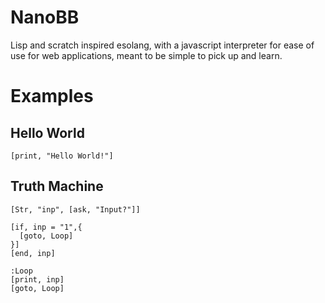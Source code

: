 # NanoBB
Lisp and scratch inspired esolang, with a javascript interpreter for ease of use for web applications, meant to be simple to pick up and learn.

# Examples

## Hello World 
```
[print, "Hello World!"]
```

## Truth Machine
```
[Str, "inp", [ask, "Input?"]]

[if, inp = "1",{
  [goto, Loop]
}]
[end, inp]

:Loop
[print, inp]
[goto, Loop]
```
